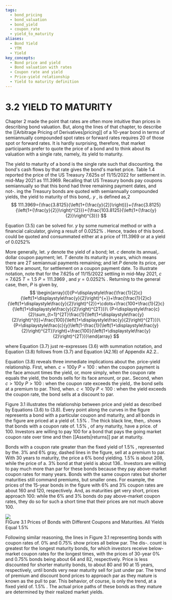 ```yaml
---
tags:
  - bond_pricing
  - bond_valuation
  - bond_yield
  - coupon_rate
  - yield_to_maturity
aliases:
  - Bond Yield
  - YTM
  - Yield
key_concepts:
  - Bond price and yield
  - Bond valuation with rates
  - Coupon rate and yield
  - Price-yield relationship
  - Yield to maturity definition
---
```


# 3.2 YIELD TO MATURITY  

Chapter 2 made the point that rates are often more intuitive than prices in describing bond valuation. But, along the lines of that chapter, to describe the [[Arbitrage Pricing of Derivatives|pricing]] of a 10-year bond in terms of semiannually compounded spot rates or forward rates requires 20 of those spot or forward rates. It is hardly surprising, therefore, that market participants prefer to quote the price of a bond and to think about its valuation with a single rate, namely, its yield to maturity.  

The yield to maturity of a bond is the single rate such that discounting. the bond's cash flows by that rate gives the bond's market price. Table 1.4 reported the price of the US Treasury 7.625s of 11/15/2022 for settlement in. mid-May 2021 as 111.3969. Recalling that US Treasury bonds pay coupons semiannually so that this bond had three remaining payment dates, and not-. ing the Treasury bonds are quoted with semiannually compounded yields, the yield to maturity of this bond,. $y$ , is defined as,2  
$$
111.3969={\frac{3.8125}{\left(1+{\frac{y}{2}}\right)}}+{\frac{3.8125}{\left(1+{\frac{y}{2}}\right)^{2}}}+{\frac{103.8125}{\left(1+{\frac{y}{2}}\right)^{3}}}
$$  

Equation (3.5) can be solved for. $y$ by some numerical method or with a financial calculator, giving a result of $0.0252\%$ . Hence, trades of this bond. could be quoted and consummated either at a price of 111.3969 or at a yield of $0.0252\%$  

More generally, let. $y$ denote the yield of a bond; let. $c$ denote its annual,. dollar coupon payment; let. $T$ denote its maturity in years, which means there are $2T$ semiannual payments remaining; and let $P$ denote its price, per 100 face amount, for settlement on a coupon payment date. To illustrate notation, note that for the 7.625s of 11/15/2022 settling in mid-May 2021, $c=7.625$ $T=1.5$ $P=111.3969$ , and $y=0.0252\%$ . Returning to the general case, then, $P$ is given by,  
$$
\begin{array}{l}{P=\displaystyle\frac{\frac{1}{2}c}{\left(1+\displaystyle\frac{y}{2}\right)^{+}}+\frac{\frac{1}{2}c}{\left(1+\displaystyle\frac{y}{2}\right)^{2}}+\cdots+\frac{100+\frac{1}{2}c}{\left(1+\displaystyle\frac{y}{2}\right)^{2T}}}\ {P=\displaystyle\frac{c}{2}\sum_{t=1}^{2T}\frac{1}{\left(1+\displaystyle\frac{y}{2}\right)^{t}}+\frac{100}{\left(1+\displaystyle\frac{y}{2}\right)^{2T}}}\ {P=\displaystyle\frac{c}{y}\left(1-\frac{1}{\left(1+\displaystyle\frac{y}{2}\right)^{2T}}\right)+\frac{100}{\left(1+\displaystyle\frac{y}{2}\right)^{2T}}}\end{array}
$$  

where Equation (3.7) just re-expresses (3.6) with summation notation, and Equation (3.8) follows from (3.7) and Equation (A2.16) of Appendix A2.2..  

Equation (3.8) reveals three immediate implications about the. price-yield relationship. First, when. $c=100y$ $P=100$ : when the coupon payment is the face amount times the yield, or, more simply, when the coupon rate equals the yield, the bonds sells for its face amount, or par.. Second, when $c>100y$ $P>100$ : when the coupon rate exceeds the yield,. the bond sells at a premium to par. Third, when. $c<100y$ $P<100$ : when the yield exceeds the coupon rate, the bond sells at a discount to par.  

Figure 3.1 illustrates the relationship between price and yield as described by Equations (3.6) to (3.8). Every point along the curves in the figure represents a bond with a particular coupon and maturity, and all bonds in the figure are priced at a yield of. $1.5\%$ . The thick black line, then,. shows that bonds with a coupon rate of. $1.5\%$ , of any maturity, have a price. of 100. Investors are willing to pay 100 for a bond that pays the going market coupon rate over time and then [[Assets|returns]] par at maturity.  

Bonds with a coupon rate greater than the fixed yield of $1.5\%$ , represented by the. $3\%$ and $6\%$ gray, dashed lines in the figure, sell at a premium to par. With 30 years to maturity, the price a $6\%$ bond yielding. $1.5\%$ is about 208, while the price of a. $3\%$ bond at that yield is about 136.. Investors are willing to pay much more than par for these bonds because they pay above-market coupon rates for many years. Bonds with the same coupon rates but shorter maturities still command premiums, but smaller ones. For example, the prices of the 15-year bonds in the figure with $6\%$ and $3\%$ coupon rates are about 160 and 120, respectively. And, as maturities get very short, prices approach 100: while the $6\%$ and $3\%$ bonds do pay above-market coupon rates, they do so for such a short time that their prices are not much above 100.  

![](654f886059209293a460b0d354f3288d3eb16e41d95b8940efd4d2568732649a.jpg)  
FIGure 3.1 Prices of Bonds with Different Coupons and Maturities. All Yields Equal $1.5\%$  

Following similar reasoning, the lines in Figure 3.1 representing bonds with coupon rates of. $0\%$ and $0.75\%$ show prices all below par. The dis-. count is greatest for the longest maturity bonds, for which investors receive below-market coupon rates for the longest times, with the prices of 30-year $0\%$ and $0.75\%$ bonds being about 64 and 82, respectively. Price is less discounted for shorter maturity bonds, to about 80 and 90 at 15 years, respectively, until bonds very near maturity sell for just under par. The trend of premium and discount bond prices to approach par as they mature is known as the pull to par. This behavior, of course, is only the trend, at a fixed yield of. $1.5\%$ . The actual price paths of these bonds as they mature are determined by their realized market yields.  